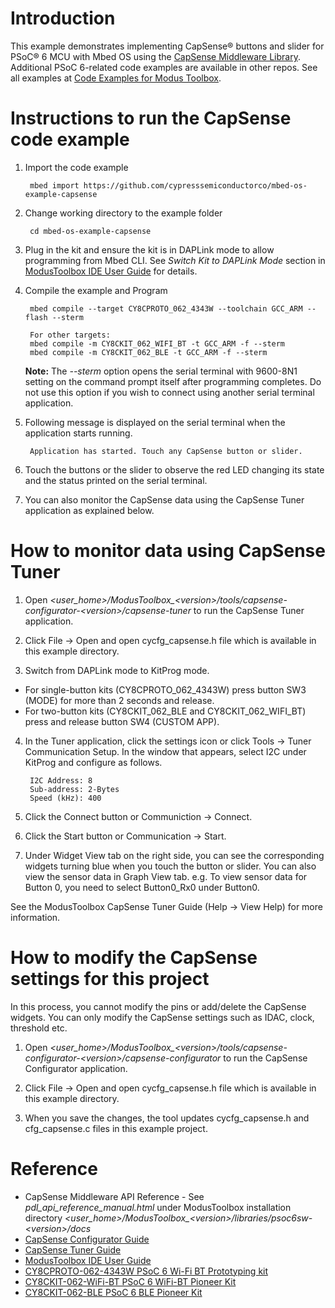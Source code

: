 # Introduction
This example demonstrates implementing CapSense® buttons and slider for PSoC® 6 MCU with Mbed OS using the [CapSense Middleware Library](https://github.com/cypresssemiconductorco/middleware-capsense). Additional PSoC 6-related code examples are available in other repos. See all examples at [Code Examples for Modus Toolbox](https://github.com/cypresssemiconductorco/Code-Examples-for-ModusToolbox-Software).

# Instructions to run the CapSense code example

1. Import the code example
 
        mbed import https://github.com/cypresssemiconductorco/mbed-os-example-capsense

2. Change working directory to the example folder
        
        cd mbed-os-example-capsense

3. Plug in the kit and ensure the kit is in DAPLink mode to allow programming from Mbed CLI. See *Switch Kit to DAPLink Mode* section in [ModusToolbox IDE User Guide](https://www.cypress.com/ModusToolboxUserGuide) for details. 

4. Compile the example and Program
    
        mbed compile --target CY8CPROTO_062_4343W --toolchain GCC_ARM --flash --sterm

        For other targets:
        mbed compile -m CY8CKIT_062_WIFI_BT -t GCC_ARM -f --sterm
        mbed compile -m CY8CKIT_062_BLE -t GCC_ARM -f --sterm

    **Note:** The *--sterm* option opens the serial terminal with 9600-8N1 setting on the command prompt itself after programming completes. Do not use this option if you wish to connect using another serial terminal application.

4. Following message is displayed on the serial terminal when the application starts running.

        Application has started. Touch any CapSense button or slider.

5. Touch the buttons or the slider to observe the red LED changing its state and the status printed on the serial terminal. 

6. You can also monitor the CapSense data using the CapSense Tuner application as explained below.

# How to monitor data using CapSense Tuner

1. Open *\<user_home>/ModusToolbox_\<version>/tools/capsense-configurator-\<version>/capsense-tuner* to run the CapSense Tuner application. 

2. Click File -> Open and open cycfg_capsense.h file which is available in this example directory. 

3. Switch from DAPLink mode to KitProg mode. 

- For single-button kits (CY8CPROTO_062_4343W) press button SW3 (MODE) for more than 2 seconds and release.
- For two-button kits (CY8CKIT_062_BLE and CY8CKIT_062_WIFI_BT) press and release button SW4 (CUSTOM APP).

4. In the Tuner application, click the settings icon or click Tools -> Tuner Communication Setup. In the window that appears, select I2C under KitProg and configure as follows. 

        I2C Address: 8
        Sub-address: 2-Bytes
        Speed (kHz): 400

5. Click the Connect button or Communiction -> Connect.

6. Click the Start button or Communication -> Start.

7. Under Widget View tab on the right side, you can see the corresponding widgets turning blue when you touch the button or slider. You can also view the sensor data in Graph View tab. e.g. To view sensor data for Button 0, you need to select Button0_Rx0 under Button0. 

See the ModusToolbox CapSense Tuner Guide (Help -> View Help) for more information. 

# How to modify the CapSense settings for this project

In this process, you cannot modify the pins or add/delete the CapSense widgets. You can only modify the CapSense settings such as IDAC, clock, threshold etc. 

1. Open *\<user_home>/ModusToolbox_\<version>/tools/capsense-configurator-\<version>/capsense-configurator* to run the CapSense Configurator application. 

2. Click File -> Open and open cycfg_capsense.h file which is available in this example directory.

3. When you save the changes, the tool updates cycfg_capsense.h and cfg_capsense.c files in this example project. 

# Reference

- CapSense Middleware API Reference - See *pdl_api_reference_manual.html* under ModusToolbox installation directory *\<user_home>/ModusToolbox_\<version>/libraries/psoc6sw-\<version>/docs*
- [CapSense Configurator Guide](https://www.cypress.com/ModusToolboxCapSenseConfig)
- [CapSense Tuner Guide](https://www.cypress.com/ModusToolboxCapSenseTuner)
- [ModusToolbox IDE User Guide](https://www.cypress.com/ModusToolboxUserGuide)
- [CY8CPROTO-062-4343W PSoC 6 Wi-Fi BT Prototyping kit](http://www.cypress.com/documentation/development-kitsboards/cy8cproto-063-4343w)
- [CY8CKIT-062-WiFi-BT PSoC 6 WiFi-BT Pioneer Kit](http://www.cypress.com/documentation/development-kitsboards/psoc-6-wifi-bt-pioneer-kit)
- [CY8CKIT-062-BLE PSoC 6 BLE Pioneer Kit](http://www.cypress.com/documentation/development-kitsboards/psoc-6-ble-pioneer-kit)
